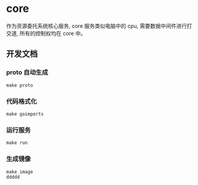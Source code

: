 # core

作为资源委托系统核心服务, core 服务类似电脑中的 cpu, 需要数据中间件进行打交道, 所有的控制权均在 core 中。

## 开发文档

### proto 自动生成

```shell
make proto
```

### 代码格式化

```shell
make goimports
```

### 运行服务

```shell
make run
```

### 生成镜像

```shell
make image
ddddd
```


